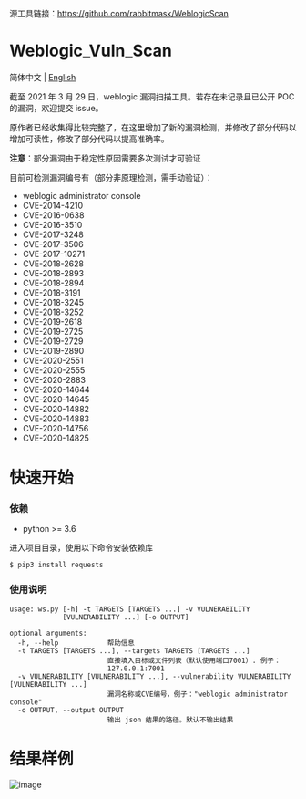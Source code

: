 源工具链接：https://github.com/rabbitmask/WeblogicScan

# Weblogic_Vuln_Scan

简体中文 | [English](./README_EN.md)

截至 2021 年 3 月 29 日，weblogic 漏洞扫描工具。若存在未记录且已公开 POC 的漏洞，欢迎提交 issue。

原作者已经收集得比较完整了，在这里增加了新的漏洞检测，并修改了部分代码以增加可读性，修改了部分代码以提高准确率。

**注意**：部分漏洞由于稳定性原因需要多次测试才可验证

目前可检测漏洞编号有（部分非原理检测，需手动验证）：

+ weblogic administrator console
+ CVE-2014-4210
+ CVE-2016-0638
+ CVE-2016-3510
+ CVE-2017-3248
+ CVE-2017-3506
+ CVE-2017-10271
+ CVE-2018-2628
+ CVE-2018-2893
+ CVE-2018-2894
+ CVE-2018-3191
+ CVE-2018-3245
+ CVE-2018-3252
+ CVE-2019-2618
+ CVE-2019-2725
+ CVE-2019-2729
+ CVE-2019-2890
+ CVE-2020-2551
+ CVE-2020-2555
+ CVE-2020-2883
+ CVE-2020-14644
+ CVE-2020-14645
+ CVE-2020-14882                                                                                   
+ CVE-2020-14883
+ CVE-2020-14756
+ CVE-2020-14825

# 快速开始

### 依赖

+ python >= 3.6

进入项目目录，使用以下命令安装依赖库

```
$ pip3 install requests
```

### 使用说明

```
usage: ws.py [-h] -t TARGETS [TARGETS ...] -v VULNERABILITY
             [VULNERABILITY ...] [-o OUTPUT]

optional arguments:
  -h, --help            帮助信息
  -t TARGETS [TARGETS ...], --targets TARGETS [TARGETS ...]
                        直接填入目标或文件列表（默认使用端口7001）. 例子：
                        127.0.0.1:7001
  -v VULNERABILITY [VULNERABILITY ...], --vulnerability VULNERABILITY [VULNERABILITY ...]
                        漏洞名称或CVE编号，例子："weblogic administrator console"
  -o OUTPUT, --output OUTPUT
                        输出 json 结果的路径。默认不输出结果
```

# 结果样例

![image](https://user-images.githubusercontent.com/45038279/112823155-7f107080-90bb-11eb-9a84-db4134594f1d.png)

